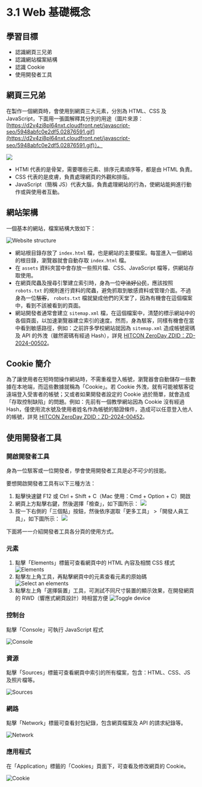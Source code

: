# 3.1 Web 基礎概念

## 學習目標

* 認識網頁三兄弟
* 認識網站檔案結構
* 認識 Cookie
* 使用開發者工具

## 網頁三兄弟

在製作一個網頁時，會使用到網頁三大元素，分別為 HTML、CSS 及 JavaScript，下面用一張圖解釋其分別的用途（圖片來源：[https://d2v4zi8pl64nxt.cloudfront.net/javascript-seo/5948abfc0e2df5.02876591.gif](https://d2v4zi8pl64nxt.cloudfront.net/javascript-seo/5948abfc0e2df5.02876591.gif)）。

![](https://d2v4zi8pl64nxt.cloudfront.net/javascript-seo/5948abfc0e2df5.02876591.gif)

* HTMl 代表的是骨架，需要哪些元素、排序元素順序等，都是由 HTML 負責。
* CSS 代表的是皮膚，負責處理網頁的外觀和排版。
* JavaScript（簡稱 JS）代表大腦，負責處理網站的行為，使網站能夠進行動作或與使用者互動。

## 網站架構

一個基本的網站，檔案結構大致如下：

![Website structure](./src/3/Website%20structure.png)

* 網站根目錄存放了 `index.html` 檔，也是網站的主要檔案。每當進入一個網站的根目錄，瀏覽器就會自動存取 `index.html` 檔。
* 在 `assets` 資料夾當中會存放一些照片檔、CSS、JavaScript 檔等，供網站存取使用。
* 在網頁爬蟲及搜尋引擎建立索引時，身為一位~~守法好公民~~，應該按照 `robots.txt` 的規則進行資料的爬蟲，避免抓取到敏感資料或管理介面。不過身為一位~~駭客~~， `robots.txt` 檔就變成他們的天堂了，因為有機會在這個檔案中，看到不該被看到的頁面。
* 網站開發者通常會建立 `sitemap.xml` 檔，在這個檔案中，清楚的標示網站中的各個頁面，以加速瀏覽器建立索引的速度。然而，身為駭客，同樣有機會在當中看到敏感路徑，例如：之前許多學校網站就因為 `sitemap.xml` 造成帳號密碼及 API 的外洩（雖然密碼有經過 Hash），詳見 [HITCON ZeroDay ZDID：ZD-2024-00502](https://zeroday.hitcon.org/vulnerability/ZD-2024-00502)。

## Cookie 簡介

為了讓使用者在短時間操作網站時，不需重複登入帳號，瀏覽器會自動儲存一些數據在本地端，而這些數據就稱為「Cookie」。若 Cookie 外洩，就有可能被駭客從遠端登入受害者的帳號；又或者如果開發者設定的 Cookie 過於簡單，就會造成「存取控制缺陷」的問題。例如：先前有一個教學網站因為 Cookie 沒有經過 Hash，僅使用流水號及使用者姓名作為帳號的驗證條件，造成可以任意登入他人的帳號，詳見 [HITCON ZeroDay ZDID：ZD-2024-00452](https://zeroday.hitcon.org/vulnerability/ZD-2024-00452)。

## 使用開發者工具

### 開啟開發者工具

身為一位駭客或一位開發者，學會使用開發者工具是必不可少的技能。

要想開啟開發者工具有以下三種方法：
1.  點擊快速鍵 F12 或 Ctrl + Shift + C（Mac 使用：Cmd + Option + C）開啟
2.  網頁上方點擊右鍵，然後選擇「檢查」，如下圖所示：
    ![](https://developer.chrome.com/static/docs/devtools/open/image/the-inspect-option-a-dro-e98bce489fabb_1920.png?hl=zh-tw)
3. 按一下右側的「三個點」按鈕，然後依序選取「更多工具」 >「開發人員工具」，如下圖所示：
   ![](https://developer.chrome.com/static/docs/devtools/open/image/the-developer-tools-optio-2d9d9b7c0ac96_1920.png?hl=zh-tw)

下面將一一介紹開發者工具各分頁的使用方式。

### 元素

1. 點擊「Elements」標籤可查看網頁中的 HTML 內容及相關 CSS 樣式
    ![Elements](./src/3/Elements.png)
2. 點擊左上角工具，再點擊網頁中的元素查看元素的原始碼
   ![Select an elements](./src/3/Select%20an%20element.png)
3. 點擊左上角「選擇裝置」工具，可測試不同尺寸裝置的顯示效果，在開發網頁的 RWD（響應式網頁設計）時相當方便
   ![Toggle device](./src/3/Toggle%20device.png)

### 控制台

點擊「Console」可執行 JavaScript 程式

![Console](./src/3/Console.png)

### 資源

點擊「Sources」標籤可查看網頁中索引的所有檔案，包含：HTML、CSS、JS 及照片檔等。

![Sources](./src/3/Sources.png)

### 網路

點擊「Network」標籤可查看封包紀錄，包含網頁檔案及 API 的請求紀錄等。

![Network](./src/3/Network.png)

### 應用程式

在「Application」標籤的「Cookies」頁面下，可查看及修改網頁的 Cookie。

![Cookie](./src/3/Cookie.png)